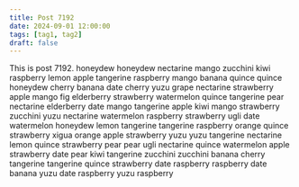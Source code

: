 ```yaml
---
title: Post 7192
date: 2024-09-01 12:00:00
tags: [tag1, tag2]
draft: false
---
```

This is post 7192.
honeydew
honeydew
nectarine
mango
zucchini
kiwi
raspberry
lemon
apple
tangerine
raspberry
mango
banana
quince
quince
honeydew
cherry
banana
date
cherry
yuzu
grape
nectarine
strawberry
apple
mango
fig
elderberry
strawberry
watermelon
quince
tangerine
pear
nectarine
elderberry
date
mango
tangerine
apple
kiwi
mango
strawberry
zucchini
yuzu
nectarine
watermelon
raspberry
strawberry
ugli
date
watermelon
honeydew
lemon
tangerine
tangerine
raspberry
orange
quince
strawberry
xigua
orange
apple
strawberry
yuzu
yuzu
tangerine
nectarine
lemon
quince
strawberry
pear
pear
ugli
nectarine
quince
watermelon
apple
strawberry
date
pear
kiwi
tangerine
zucchini
zucchini
banana
cherry
tangerine
tangerine
quince
strawberry
date
raspberry
raspberry
date
banana
yuzu
date
raspberry
yuzu
raspberry
